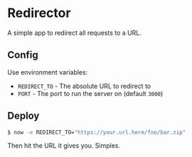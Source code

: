 # Redirector

A simple app to redirect all requests to a URL.

## Config

Use environment variables:

- `REDIRECT_TO` - The absolute URL to redirect to
- `PORT` - The port to run the server on (default `3000`)

## Deploy

```sh
$ now -e REDIRECT_TO="https://your.url.here/foo/bar.zip"
```

Then hit the URL it gives you. Simples.
